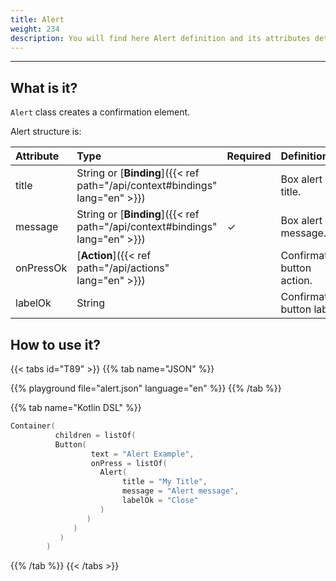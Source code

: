 ```yaml
---
title: Alert
weight: 234
description: You will find here Alert definition and its attributes details
---
```


---

## What is it?

`Alert` class creates a confirmation element.

Alert structure is:

| Attribute | Type                                                | Required | Definition                  |
| :-------- | :-------------------------------------------------- | :------- | :-------------------------- |
| title     | String or [**Binding**]({{< ref path="/api/context#bindings" lang="en" >}}) |          | Box alert title.            |
| message   | String or [**Binding**]({{< ref path="/api/context#bindings" lang="en" >}}) | ✓        | Box alert message.          |
| onPressOk | [**Action**]({{< ref path="/api/actions" lang="en" >}})                     |          | Confirmation button action. |
| labelOk   | String                                              |          | Confirmation button label.  |

## How to use it?

{{< tabs id="T89" >}}
{{% tab name="JSON" %}}

<!-- json-playground:alert.json
{
    "_beagleComponent_": "beagle:container",
    "children": [
      {
        "_beagleComponent_": "beagle:button",
        "text": "Alert Example",
        "onPress": [
          {
            "_beagleAction_": "beagle:alert",
            "title": "My Title",
            "message": "Alert message",
            "labelOk": "Close"
              }
            ]
          }
        ]
      }
-->

{{% playground file="alert.json" language="en" %}}
{{% /tab %}}

{{% tab name="Kotlin DSL" %}}

```kotlin
Container(
          children = listOf(
          Button(
                  text = "Alert Example",
                  onPress = listOf(
                    Alert(
                         title = "My Title",
                         message = "Alert message",
                         labelOk = "Close"
                    )
                 )
              )
           )
        )
```

{{% /tab %}}
{{< /tabs >}}
